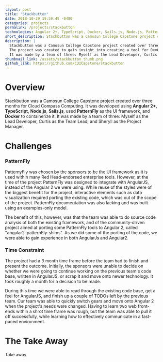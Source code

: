 ```yaml
---
layout: post
title: "Stackbutton"
date: 2018-10-29 19:59:49 -0400
categories: projects
permalink: /projects/stackbutton
technologies: Angular 2+, TypeScript, Docker, Sails.js, Node.js, PatternFly...
short_description: Stackbutton was a Camosun College Capstone project created to gain insight into creating a tool for DevOps to evaulate cloud resources.
description: |
  Stackbutton was a Camosun College Capstone project created over three months for Cloud Compass Computing. 
  The project was created to gain insight into creating a tool for DevOps to evaulate cloud resources.
  It was made by a team of three: Myself as the Lead Developer, Curtis as the Team Lead, and Sheryll as the Project Manager.
thumbnail_link: /assets/stackbutton_thumb.png
github_link: https://github.com/C3ICapstone/stackbutton
---
```


# Overview
Stackbutton was a Camosun College Capstone project created over three months for Cloud Compass Computing. 
It was developed using **Angular 2+**, **TypeScript**, **Node.js**, **Sails.js**, used **PatternFly** as the UI framework, and **Docker** to containerize it. It was made by a team of three: Myself as the Lead Developer, Curtis as the Team Lead, and Sheryll as the Project Manager.

# Challenges

### PatternFly
PatternyFly was chosen by the sponsors to be the UI framework as it is used within many Red Head-endorsed enterprise tools. However, at the time of the project PatternFly was designed to integrate with AngularJS, instead of the Angular 2 we were using. While reuse of the styles were of the biggest benefit for the project, interactive elements such as data visualization required porting the existing code, which was out of the scope of the project. PatternFly documentation was also lacking and was built using an examples-only model.

The benefit of this, however, was that the team was able to do source code analysis of both the existing framework, and of the community-driven project aimed at porting some PatternFly tools to Angular 2, called "angular2-patternFly-shims". As we did some of the porting of the code, we were able to gain experience in both AngularJs and Angular2.

### Time Constraint
The project had a 3 month time frame before the team had to finish and present the outcome. Initially, the sponsors were unable to decide on whether we were going to continue working on the previous team's code base, written in AngularJS, or scrap it and move onto newer technology. It took roughly a month for a decision to be made.

During this time we were able to read through the existing code base, get a feel for AngularJS, and finish up a couple of TODOs left by the previous team. Our team was able to quickly switch gears and move onto Angular 2 when the project's needs were changed. Having to learn two web front-ends within a shrot time frame was rough, but the team was able to pull it off successfully, while learning how to effectively communicate in a fast-paced environment.

# The Take Away
Take away